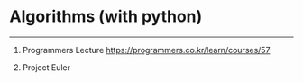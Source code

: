 # Algorithms (with python)
-----

1) Programmers Lecture
https://programmers.co.kr/learn/courses/57

2) Project Euler

